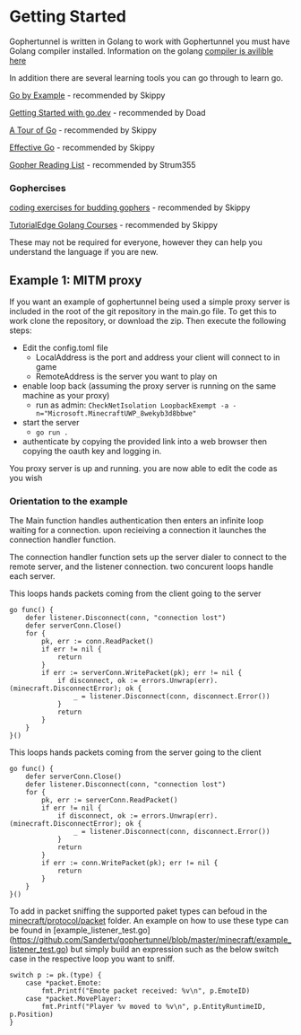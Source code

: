 # Getting Started
Gophertunnel is written in Golang to work with Gophertunnel you must have Golang compiler installed. Information on the golang [compiler is avilible here](https://golang.org/)

In addition there are several learning tools you can go through to learn go. 

[Go by Example]( https://gobyexample.com/) - recommended by Skippy

[Getting Started with go.dev]( https://learn.go.dev/) - recommended by Doad

[A Tour of Go](https://tour.golang.org/welcome/1) - recommended by Skippy

[Effective Go]( https://golang.org/doc/effective_go.html) - recommended by Skippy

[Gopher Reading List](https://github.com/enocom/gopher-reading-list) - recommended by Strum355

### Gophercises

[coding exercises for budding gophers](https://gophercises.com/) - recommended by Skippy

[TutorialEdge Golang Courses](https://tutorialedge.net/course/golang/) - recommended by Skippy

These may not be required for everyone, however they can help you understand the language if you are new.
## Example 1: MITM proxy
If you want an example of gophertunnel being used a simple proxy server is included in the root of the git repository in the main.go file. To get this to work clone the repository, or download the zip. Then execute the following steps:
* Edit the config.toml file
  * LocalAddress is the port and address your client will connect to in game
  * RemoteAddress is the server you want to play on
* enable loop back (assuming the proxy server is running on the same machine as your proxy)
  * run as admin: `CheckNetIsolation LoopbackExempt -a -n="Microsoft.MinecraftUWP_8wekyb3d8bbwe"`
* start the server
  * `go run .`
* authenticate by copying the provided link into a web browser then copying the oauth key and logging in.

You proxy server is up and running. you are now able to edit the code as you wish

### Orientation to the example
The Main function handles authentication then enters an infinite loop waiting for a connection. upon recieiving a connection it launches the connection handler function.

The connection handler function sets up the server dialer to connect to the remote server, and the listener connection. two concurent loops handle each server.

This loops hands packets coming from the client going to the server
```golang
go func() {
	defer listener.Disconnect(conn, "connection lost")
	defer serverConn.Close()
	for {
		pk, err := conn.ReadPacket()
		if err != nil {
			return
		}
		if err := serverConn.WritePacket(pk); err != nil {
			if disconnect, ok := errors.Unwrap(err).(minecraft.DisconnectError); ok {
				_ = listener.Disconnect(conn, disconnect.Error())
			}
			return
		}
	}
}()
```
This loops hands packets coming from the server going to the client
```golang
go func() {
	defer serverConn.Close()
	defer listener.Disconnect(conn, "connection lost")
	for {
		pk, err := serverConn.ReadPacket()
		if err != nil {
			if disconnect, ok := errors.Unwrap(err).(minecraft.DisconnectError); ok {
				_ = listener.Disconnect(conn, disconnect.Error())
			}
			return
		}
		if err := conn.WritePacket(pk); err != nil {
			return
		}
	}
}()
```
To add in packet sniffing the supported paket types can befoud in the [minecraft/protocol/packet](https://github.com/Sandertv/gophertunnel/tree/master/minecraft/protocol/packet) folder. An example on how to use these type can be found in [example_listener_test.go] (https://github.com/Sandertv/gophertunnel/blob/master/minecraft/example_listener_test.go) but simply build an expression such as the below switch case in the respective loop you want to sniff.
```golang
switch p := pk.(type) {
	case *packet.Emote:
		fmt.Printf("Emote packet received: %v\n", p.EmoteID)
	case *packet.MovePlayer:
		fmt.Printf("Player %v moved to %v\n", p.EntityRuntimeID, p.Position)
}
```
